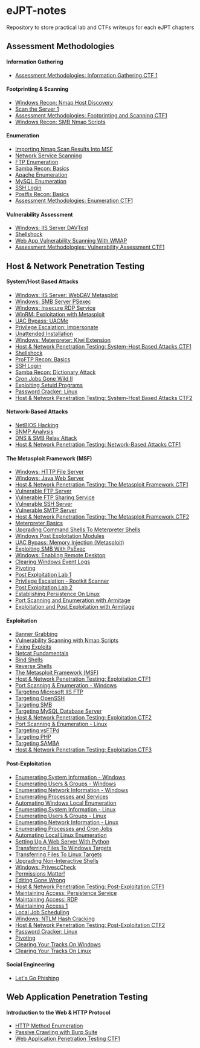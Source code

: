 # eJPT-notes
Repository to store practical lab and CTFs writeups for each eJPT chapters

## Assessment Methodologies
#### Information Gathering
- [Assessment Methodologies: Information Gathering CTF 1](https://github.com/aaronamran/eJPT-notes/blob/main/Information_Gathering/information_gathering_ctf1.md)
  
#### Footprinting & Scanning
- [Windows Recon: Nmap Host Discovery](https://github.com/aaronamran/eJPT-notes/blob/main/Footprinting_And_Scanning/nmap_host_discovery.md)
- [Scan the Server 1](https://github.com/aaronamran/eJPT-notes/blob/main/Footprinting_And_Scanning/scan_server.md)
- [Assessment Methodologies: Footprinting and Scanning CTF1](https://github.com/aaronamran/eJPT-notes/blob/main/Footprinting_And_Scanning/footprinting_and_scanning_ctf1.md)
- [Windows Recon: SMB Nmap Scripts](https://github.com/aaronamran/eJPT-notes/blob/main/Footprinting_And_Scanning/smb_nmap_scripts.md)

#### Enumeration 
- [Importing Nmap Scan Results Into MSF]()
- [Network Service Scanning]()
- [FTP Enumeration]()
- [Samba Recon: Basics]()
- [Apache Enumeration]()
- [MySQL Enumeration]()
- [SSH Login]()
- [Postfix Recon: Basics]()
- [Assessment Methodologies: Enumeration CTF1]()

#### Vulnerability Assessment
- [Windows: IIS Server DAVTest]()
- [Shellshock]()
- [Web App Vulnerability Scanning With WMAP]()
- [Assessment Methodologies: Vulnerability Assessment CTF1]()


## Host & Network Penetration Testing
#### System/Host Based Attacks
- [Windows: IIS Server: WebDAV Metasploit]()
- [Windows: SMB Server PSexec]()
- [Windows: Insecure RDP Service]()
- [WinRM: Exploitation with Metasploit]()
- [UAC Bypass: UACMe]()
- [Privilege Escalation: Impersonate]()
- [Unattended Installation]()
- [Windows: Meterpreter: Kiwi Extension]()
- [Host & Network Penetration Testing: System-Host Based Attacks CTF1]()
- [Shellshock]()
- [ProFTP Recon: Basics]()
- [SSH Login]()
- [Samba Recon: Dictionary Attack]()
- [Cron Jobs Gone Wild II]()
- [Exploiting Setuid Programs]()
- [Password Cracker: Linux]()
- [Host & Network Penetration Testing: System-Host Based Attacks CTF2]()

#### Network-Based Attacks
- [NetBIOS Hacking]()
- [SNMP Analysis]()
- [DNS & SMB Relay Attack]()
- [Host & Network Penetration Testing: Network-Based Attacks CTF1]()


#### The Metasploit Framework (MSF)
- [Windows: HTTP File Server]()
- [Windows: Java Web Server]()
- [Host & Network Penetration Testing: The Metasploit Framework CTF1]()
- [Vulnerable FTP Server]()
- [Vulnerable FTP Sharing Service]()
- [Vulnerable SSH Server]()
- [Vulnerable SMTP Server]()
- [Host & Network Penetration Testing: The Metasploit Framework CTF2]()
- [Meterpreter Basics]()
- [Upgrading Command Shells To Meterpreter Shells]()
- [Windows Post Exploitation Modules]()
- [UAC Bypass: Memory Injection (Metasploit)]()
- [Exploiting SMB With PsExec]()
- [Windows: Enabling Remote Desktop]()
- [Clearing Windows Event Logs]()
- [Pivoting]()
- [Post Exploitation Lab 1]()
- [Privilege Escalation - Rootkit Scanner]()
- [Post Exploitation Lab 2]()
- [Establishing Persistence On Linux]()
- [Port Scanning and Enumeration with Armitage]()
- [Exploitation and Post Exploitation with Armitage]()

#### Exploitation
- [Banner Grabbing]()
- [Vulnerability Scanning with Nmap Scripts]()
- [Fixing Exploits]()
- [Netcat Fundamentals]()
- [Bind Shells]()
- [Reverse Shells]()
- [The Metasploit Framework (MSF)]()
- [Host & Network Penetration Testing: Exploitation CTF1]()
- [Port Scanning & Enumeration - Windows]()
- [Targeting Microsoft IIS FTP]()
- [Targeting OpenSSH]()
- [Targeting SMB]()
- [Targeting MySQL Database Server]()
- [Host & Network Penetration Testing: Exploitation CTF2]()
- [Port Scanning & Enumeration - Linux]()
- [Targeting vsFTPd]()
- [Targeting PHP]()
- [Targeting SAMBA]()
- [Host & Network Penetration Testing: Exploitation CTF3]()

#### Post-Exploitation
- [Enumerating System Information - Windows]()
- [Enumerating Users & Groups - Windows]()
- [Enumerating Network Information - Windows]()
- [Enumerating Processes and Services]()
- [Automating Windows Local Enumeration]()
- [Enumerating System Information - Linux]()
- [Enumerating Users & Groups - Linux]()
- [Enumerating Network Information - Linux]()
- [Enumerating Processes and Cron Jobs]()
- [Automating Local Linux Enumeration]()
- [Setting Up A Web Server With Python]()
- [Transferring Files To Windows Targets]()
- [Transferring Files To Linux Targets]()
- [Upgrading Non-Interactive Shells]()
- [Windows: PrivescCheck]()
- [Permissions Matter!]()
- [Editing Gone Wrong]()
- [Host & Network Penetration Testing: Post-Exploitation CTF1]()
- [Maintaining Access: Persistence Service]()
- [Maintaining Access: RDP]()
- [Maintaining Access 1]()
- [Local Job Scheduling]()
- [Windows: NTLM Hash Cracking]()
- [Host & Network Penetration Testing: Post-Exploitation CTF2]()
- [Password Cracker: Linux]()
- [Pivoting]()
- [Clearing Your Tracks On Windows]()
- [Clearing Your Tracks On Linux]()

#### Social Engineering
- [Let's Go Phishing]()

## Web Application Penetration Testing
#### Introduction to the Web & HTTP Protocol
- [HTTP Method Enumeration]()
- [Passive Crawling with Burp Suite]()
- [Web Application Penetration Testing CTF1]()




